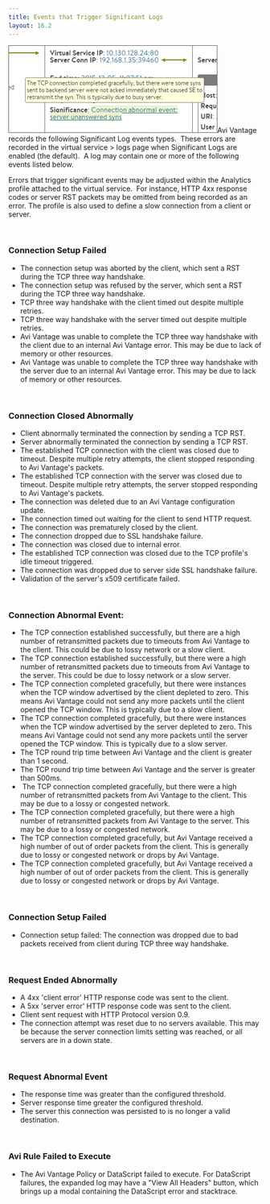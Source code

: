 ```yaml
---
title: Events that Trigger Significant Logs
layout: 16.2
---
```

<a href="img/SignificantLog.png"><img class="size-full wp-image-458 alignright" src="img/SignificantLog.png" alt="SignificantLog" width="416" height="174"></a>Avi Vantage records the following Significant Log events types.  These errors are recorded in the virtual service > logs page when Significant Logs are enabled (the default).  A log may contain one or more of the following events listed below.

Errors that trigger significant events may be adjusted within the Analytics profile attached to the virtual service.  For instance, HTTP 4xx response codes or server RST packets may be omitted from being recorded as an error. The profile is also used to define a slow connection from a client or server.

 

### Connection Setup Failed

* The connection setup was aborted by the client, which sent a RST during the TCP three way handshake.
* The connection setup was refused by the server, which sent a RST during the TCP three way handshake.
* TCP three way handshake with the client timed out despite multiple retries.
* TCP three way handshake with the server timed out despite multiple retries.
* Avi Vantage was unable to complete the TCP three way handshake with the client due to an internal Avi Vantage error. This may be due to lack of memory or other resources.
* Avi Vantage was unable to complete the TCP three way handshake with the server due to an internal Avi Vantage error. This may be due to lack of memory or other resources. 

 

### Connection Closed Abnormally

* Client abnormally terminated the connection by sending a TCP RST.
* Server abnormally terminated the connection by sending a TCP RST.
* The established TCP connection with the client was closed due to timeout. Despite multiple retry attempts, the client stopped responding to Avi Vantage's packets.
* The established TCP connection with the server was closed due to timeout. Despite multiple retry attempts, the server stopped responding to Avi Vantage's packets.
* The connection was deleted due to an Avi Vantage configuration update.
* The connection timed out waiting for the client to send HTTP request.
* The connection was prematurely closed by the client.
* The connection dropped due to SSL handshake failure.
* The connection was closed due to internal error.
* The established TCP connection was closed due to the TCP profile's idle timeout triggered.
* The connection was dropped due to server side SSL handshake failure.
* Validation of the server's x509 certificate failed. 

 

### Connection Abnormal Event:

* The TCP connection established successfully, but there are a high number of retransmitted packets due to timeouts from Avi Vantage to the client. This could be due to lossy network or a slow client.
* The TCP connection established successfully, but there were a high number of retransmitted packets due to timeouts from Avi Vantage to the server. This could be due to lossy network or a slow server.
* The TCP connection completed gracefully, but there were instances when the TCP window advertised by the client depleted to zero. This means Avi Vantage could not send any more packets until the client opened the TCP window. This is typically due to a slow client.
* The TCP connection completed gracefully, but there were instances when the TCP window advertised by the server depleted to zero. This means Avi Vantage could not send any more packets until the server opened the TCP window. This is typically due to a slow server.
* The TCP round trip time between Avi Vantage and the client is greater than 1 second.
* The TCP round trip time between Avi Vantage and the server is greater than 500ms.
*  The TCP connection completed gracefully, but there were a high number of retransmitted packets from Avi Vantage to the client. This may be due to a lossy or congested network.
* The TCP connection completed gracefully, but there were a high number of retransmitted packets from Avi Vantage to the server. This may be due to a lossy or congested network.
* The TCP connection completed gracefully, but Avi Vantage received a high number of out of order packets from the client. This is generally due to lossy or congested network or drops by Avi Vantage.
* The TCP connection completed gracefully, but Avi Vantage received a high number of out of order packets from the client. This is generally due to lossy or congested network or drops by Avi Vantage. 

 

### Connection Setup Failed

* Connection setup failed: The connection was dropped due to bad packets received from client during TCP three way handshake. 

 

### Request Ended Abnormally

* A 4xx 'client error' HTTP response code was sent to the client.
* A 5xx 'server error' HTTP response code was sent to the client.
* Client sent request with HTTP Protocol version 0.9.
* The connection attempt was reset due to no servers available. This may be because the server connection limits setting was reached, or all servers are in a down state. 

 

### Request Abnormal Event

* The response time was greater than the configured threshold.
* Server response time greater the configured threshold.
* The server this connection was persisted to is no longer a valid destination. 

 

### Avi Rule Failed to Execute

* The Avi Vantage Policy or DataScript failed to execute. For DataScript failures, the expanded log may have a "View All Headers" button, which brings up a modal containing the DataScript error and stacktrace. 